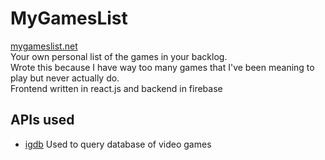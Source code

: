 # MyGamesList
[mygameslist.net](#)<br/>
Your own personal list of the games in your backlog.<br/>
Wrote this because I have way too many games that I've been meaning to play but never actually do.<br/>
Frontend written in react.js and backend in firebase

## APIs used
- [igdb](https://www.igdb.com/api) Used to query database of video games